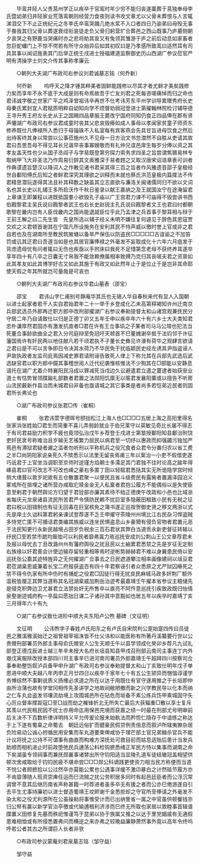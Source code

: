 <!-- { "loadSidebar": true } -->
　　毕鸾井陉人父贵莒州学正以疾卒于官鸾时年少穷不能归丧遂藁葬于莒独奉母李氏暨幼弟归井陉家业荒落鸾朝则经营力食夜则读书攻文章尤以父骨未葬恨与人言辄涕泪交下不止正统纪元之冬李氏卒鸾哭踊几绝水浆不入口者四日乃谕弟曰母殁无事于飬我其归父骨以葬遂衰绖衔哀徒走负父骨归躬营圹合葬邑之西山既事乃庐墓侧朝夕哀哭之有野鹿当哭痛时亦之悲将助其哀又有兔领其雏游于庐之前后动息如家畜者忽巨蛇蟠门上不惊不愕若有所守众始异后如其初叹曰是乃孝感所致鸾曰适然耳有司具其事以闻诏旌表其门后举正统壬戌进士授福建道监察御史历山西湖广参议莅官严明有清操学士刘文介传其事称孝廉云 

　　○朝列大夫湖广布政司右参议刘君诚墓志铭（何乔新） 

　　何乔新 
　　呜呼天之降才锺其粹美者固鲜能践修以尽其才者尤鲜才美矣践修力矣而享年不永不底于大成是则有命焉故吾于亡友刘君之死每咨嗟痛悼而归之命也君讳诚字敬之世家广平之鸡泽曾祖讳辛再世不仕考讳芳东平州学训导累赠秀府长史母秦氏累封宜人君赋质明粹自幼知向学不烦督劝弱冠登进士第擢翰林院检讨辅导德王寻升秀王府左长史从王之国赐四品章服王薨改宁国府同知仍食正四品俸在郡有贤声僊湖广布政司右参议君成童时丧其父悲哀毁瘠如成人事母以孝闻家贫童子师资东修养既仕凡俸禄所入悉归于母锱铢不入私室每有宾客燕会先具甘旨进母饮食之然后出待客终其身以常尝以公事莅施州久不见母一日方治文书忽澘然不自胜从吏请其故君曰吾思吾母不得见耳长兄谐早丧事寡嫂敬而有礼仲兄谊邑庠生每岁分俸以资之其孝友盖天性也少从国子丞阎子与学易既登第穷探力索务求四圣之旨尝谓焦赣易林专取纳甲飞大非圣法乃作周易衍辞其文奥雅深于易者韪之又取汉唐宋诏诰章表可训者作典谟遗旨楚汉以降词人之作散见诸书君采其得三百之旨者作风雅遗音邵子皇极经世自鄱阳傅氏后知之者鲜君深究其理欲之训释而未就也蔡氏洪范皇极内篇揲法不传君精思潜玩遂得其法且补其释数之缺盖其立志直欲与濂洛关闽诸儒同归不欲以文词名也其长史以礼辅王多所启沃作千秋日鉴录以献王嘉纳之及王就国汝宁在途淹留君上章谏王即兼程以进既抵国羣小欲毁孔子庙以广王宫君力谏不可庙得不毁尝讲书西伯戡黎君主吴氏说曰戡黎者武王也右长史赵锐主孔氏说曰戡黎者文王也君曰纣都朝歌黎在畿内岂有人臣伐畿内之国尚能退就臣位乎此乃孟津之兵首事于黎耳相与辩于王前王解之曰二先生皆　先皇所选以辅子经义未明不嫌往复何遽见于辞色其思寇贾交欢之义君顿首谢其在宁国凡所设施务在安利其民不恃声威以徼时誉上官或非之君自若也及在湖南所至教民筑陂塘以备旱严保伍以防盗民□□□□□古谊谕之不加笞罚或讥其迂君曰吾道当如是也其居官廉俸禄之外毫发不妄取成化十六年六月疽发于背虑遗母忧有问者辄曰无伤也疾亟以手拊床曰我死不足惜第念老母不获终养耳遂卒享年四十有八卒之日囊无寸帛我不能敛赖僚属相率致赙乃克归其丧嗟夫君之资禀如此其孝友如此其博学好古又如此其施于有政又如此然年止于是位止于是岂非其命耶使天假之年其所就岂可量哉是可哀也 

　　○朝列大夫湖广布政司右参议华君山墓表（邵宝） 

　　邵宝 
　　君讳山字仁甫别号静庵华其氏也无锡人华自春秋来代有显人入国朝以进士起家者若干人实自君始君年二十一举于乡登成化乙未高第释褐知许州迁南京兵部武选员外郎再迁职方郎中改刑部擢湖广右参议奉勑提督太和山诸宫观兼抚民分守居二年乃自请致仕以归是正德丁卯又五年壬申以疾卒年六十有六乡士大夫类知君忠朴谦厚然君固亦有激发抗直者□君在许有王佥事埙之子某者司马马公壻也犯法当死董佥事龄欲曲全之君入分司庭辩至免冠吁天顿首不巳董媿谢卒抵于法钧邻于许征藩国焉许有奸民两以地往献凡若干顷君执不子董长史彝见许濠有荷华之观肆言欲请之君曰是不可以言争即日令决其水荷乃不华民免于扰临颖民史经左诱其尹指盗诬人尹故执政者友监司庇焉因减史罪君请附诬告致死人律上下称允其在兵部先武选后武选缺官君以职方郎中摄其事稽世阅人迁代纪袭惟核惟法不少狥其在□部能以安静息请托在湖广尤着介特襄阳民冯成以罪减死当戍边久讼避遣君立遣之蔓逮者始获安业道士有怙势冒领牒踰礼部数者君置之法郧阳饥廪无以赈君发襄阳粟或以擅告不听房山流民薮新作县治而未城君曰非备也亟请城之其它事类是者尚多若恺弟近民者则固君所长弗论也 

　　○湖广布政司参议张君□传（崔桐） 

　　崔桐 
　　张君讳萱字德晖号颐拙松江上海人也□□□□五居上海之高阳里得名张家浜张姓始□君生而简重不喜儿弄弱龄就业于伯兄莱守以英敏见奇比长屡不得志于有司君益励力积学不疲也竟领弘治戊午乡荐登壬戌进士第筮授鄱阳知县鄱治附饶吏奸民衺号称难治且岁输无艺徭繁力屈民以病君至一切纾以惠政而抑强蠲污独加严焉邑有滞狱君疑者谳之滥者勿听刑以平称机兵之役冗食者众君令分番归农以省工费之半□尚阴阳家说亲死久不殡悉示以法里无留丧焉甫三年以案治一小吏不假借吏遂巧诋君于上官坐当调职至京师时逆瑾方焰朝士多濡足其门君独不往时论高之踰年得嵊县君曰官可改志不可改也嵊之豪右多匿丁田以轻赋君悉括其实无所诡隐学宫时倾侧大缮葺以敦岁祀故有五仓散置君聚一以便民且省斗级费民有露胔者置漏泽园泊义冢戒所在揜埋之诸所营办咸取庀赎金金无入私槖者君抱公履方不能偶俗以是失使臣意至剌君于朝然舆论方归望于君铨部亦廉其素待不绌正德庚午改政和小邑也比域浙省每庆元龙泉诸县流民所苦君严令慎防民赖不扰巨室多隐蔽田租致小民有无税之征君曰税以田错制也有征无回毒在巨室核免之簿书遂正巡按贺御史贤之移文两浙以式先是庠士久诎科第君躬亲课试登荐遂不乏壬申擢守茶陵州州境比江右民杂习悍盗贼多恃党亡匿不可捕诘君类编其族威以连坐民惧盗息山乡豪猾有侵负官物者君置元恶于法民知更行永新民越境占田岁负税余三百石君状其弊白当道贡永新吏督征转输以纾民□至若禁市虣均赈恤可以利民者靡弗寘力焉巡抚安成刘公荆山王公文章荐君未及报以母忧去丁丑改潞州州有藩府舆役之扰且民以土紬累君悉禁之先是岁征无定制右族缘以奸君善会计使边输存留轻重相等焉时逆彬势赫赫君不难以身翼患民倚以安巡抚张公嘉其迹特旌异之无何擢湖广佥事去之日民遮道攀泣相率画像建祠以俎豆君君莅湖臬恩威兼着长宝二府报获盗百有四十年君察诬引者众悉原之尤严狱囚瘠死之禁不得令仇家有所中伤时有捕蛇之役君□囚徒行得无扰良民麻城马政多奸荆厂额外滥税皆厘正其弊当道称其名冠湖臬威加荆岳治迹考最嘉靖壬午擢本省参议主粮储先是侵克积弊边卫尤甚君立法禁处奸无所售卒以直亮不阿忤意巡抚引疾致政既归怡情泉壑谢迹城府构一亭扁曰愿拙日课二子诸孙其中意豁如也居五年以疾卒时嘉靖丁亥三月得年六十有九 

　　○湖广右参议致仕进阶中顺大夫东阳卢公煦 墓碑（文征明） 

　　文征明 
　　公讳煦字子春姓卢氏阳东之有卢氏自宋院判公寔始寔四传曰员徙邑之雅溪雅溪始迁之祖曾祖宰祖洙皆不仕父讳和以能医称有所著丹溪纂要行世以公贵赠刑部署员外郎主事母俞氏赠安人公生天顺壬午以县学领成化癸卯乡荐凡九试礼部登正德戊辰进士越三年辛未授大名府长垣县知县甲戌召刑部云南司主事连丁内外艰戊寅服除改授本部四川司主事辛巳进河南司署员外郎嘉靖壬午超拜四川按察司佥事奉勑整饬叙泸兵备甲申升湖广布政司右参议奉勑提督太和山丁亥致仕明年戊子单恩进中顺大夫越八年丙申正月廿四日以疾卒于家年七十有五公生颕异而悃愊谆谨学务愽综然不事剿说质义扬搉必求道之所在以达于用既仕有官守遂用推之于长垣即仲由所治蒲也故有学堂冈相传先圣讲学之地故祠敝陋撤而新之兴学教民导以化本而纳之仁车丸会盗发邻壤流劫境上攻围城邑所在阽危而垣备不素公练兵饬甲乘城固守矢心厉众督率撑距寇□至□战而劫之槯锋折北无所失亡最后大获辎重□散以享士复斥其羡以代民租民因不扰士亦用命迄用保邑完境而获嘉之绩一时最在刑部尤号明审前后关决不下百数析律详明持义平允传爰论报未始骫法而矜怛仁隐存于中谙练之称达于上下遂有蜀臬之命蜀去　朝廷远俗犷而徤豪民假贷例责倍息而叙泸所辖夷獠杂居负险易动公诚心拊循民用安集而车丸道要束俾咸协于理芒部土官兄弟雠杀官兵不能计议将抚之公持不可谓事有曲直而构难方深抚处可救目前而姑息适贻后患计当发兵助顺而相机进止时前政堕弛民兵逋荡公料检钩摭悉绪正军民方恃以集事而湖南之命下矣湖虽专领祠事而兼抚郧襄事诸棼出所守钧阳适当显陵孔道车徒结辙冠盖相望供顿次舍咸取给于钧钧民疲不堪命尝□□□郧公科谪践更使资力相当民方称便而当道不悦公者顾摭拾以公过然卒亦莫能公累也公遇事详缓不激卬暴白之计然砥节履方亦不肯靡薄随人班资崇庳任运而巳流贼之扰公劳积居多同时有起邑廷臣者而公浮沉常调曾不意其后继历南省声称甚籍一时荐进者虽多卒无有援之者而公亦巳倦游遂自引去平生尤事持廉初以进士督造蜀靖王坟赆谢千金悉拒却之守官所至俸请之外毫发不染太和之役尤利源所在公虽操勑将事惟受计而已出纳訾省一属之中官虽供顿餐钱亦归公帑有赢以新学官治亭徼或代输逋租利济涉而巳终无所取也家居以敦睦事首辑谱牒置义田修复先墓而秩祀惟谨笃于昆弟以协于族属又推之以达于里党姻戚有无通假患难相恤或有所侵悉置弗问而横逆之来亦弗之较晚益廉静萧然事外竟以高年令终呜呼若公者其古之所谓巨人长者非欤 

　　○布政司参议蒙庵刘君泉墓志铭（邹守益） 

　　邹守益 
